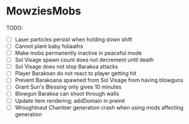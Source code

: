 # MowziesMobs #
TODO:  
* [ ] Laser particles persist when holding down shift
* [ ] Cannot plant baby foliaaths
* [ ] Make mobs permanently inactive in peaceful mode
* [ ] Sol Visage spawn count does not decrement until death
* [ ] Sol Visage does not stop Barakoa attacks
* [ ] Player Barakoan do not react to player getting hit
* [ ] Prevent Barakoana spawned from Sol Visage from having blowguns
* [ ] Grant Sun's Blessing only gives 10 minutes
* [ ] Blowgun Barakoa can shoot through walls
* [ ] Update item rendering; addDomain in preinit
* [ ] Wroughtnaut Chamber generation crash when using mods affecting generation
